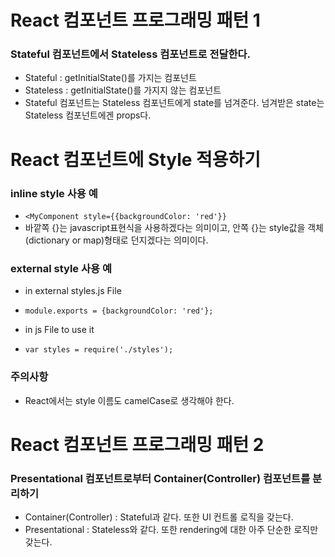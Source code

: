 # React 컴포넌트 프로그래밍 패턴 1

### Stateful 컴포넌트에서 Stateless 컴포넌트로 전달한다.
- Stateful : getInitialState()를 가지는 컴포넌트
- Stateless : getInitialState()를 가지지 않는 컴포넌트
- Stateful 컴포넌트는 Stateless 컴포넌트에게 state를 넘겨준다. 넘겨받은 state는 Stateless 컴포넌트에겐 props다.

# React 컴포넌트에 Style 적용하기

### inline style 사용 예
- ```<MyComponent style={{backgroundColor: 'red'}}```
- 바깥쪽 {}는 javascript표현식을 사용하겠다는 의미이고, 안쪽 {}는 style값을 객체(dictionary or map)형태로 던지겠다는 의미이다.

### external style 사용 예
- in external styles.js File
- ```module.exports = {backgroundColor: 'red'};```

- in js File to use it
- ```var styles = require('./styles');```

### 주의사항
- React에서는 style 이름도 camelCase로 생각해야 한다. 

# React 컴포넌트 프로그래밍 패턴 2

### Presentational 컴포넌트로부터 Container(Controller) 컴포넌트를 분리하기
- Container(Controller) : Stateful과 같다. 또한 UI 컨트롤 로직을 갖는다.
- Presentational : Stateless와 같다. 또한 rendering에 대한 아주 단순한 로직만 갖는다.
